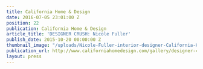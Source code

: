```yaml
---
title: California Home & Design
date: 2016-07-05 23:01:00 Z
position: 22
publication: California Home & Design
article_title: 'DESIGNER CRUSH: Nicole Fuller'
publish_date: 2015-10-20 00:00:00 Z
thumbnail_image: "/uploads/Nicole-Fuller-interior-designer-California-Home-and-design-californiahomedesign.jpg"
publication_url: http://www.californiahomedesign.com/gallery/designer-crush-nicole-fuller#1
layout: press
---
```


